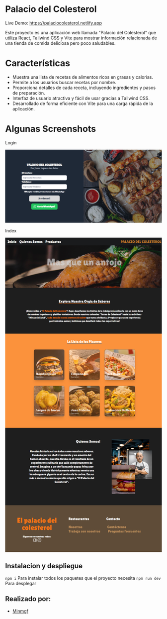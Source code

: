 # Palacio del Colesterol

Live Demo: https://palaciocolesterol.netlify.app

Este proyecto es una aplicación web llamada "Palacio del Colesterol" que utiliza React, Tailwind CSS y Vite para mostrar información relacionada de una tienda de comida deliciosa pero poco saludables.


# Características

- Muestra una lista de recetas de alimentos ricos en grasas y calorías.
- Permite a los usuarios buscar recetas por nombre.
- Proporciona detalles de cada receta, incluyendo ingredientes y pasos de preparación.
- Interfaz de usuario atractiva y fácil de usar gracias a Tailwind CSS.
- Desarrollado de forma eficiente con Vite para una carga rápida de la aplicación.

# Algunas Screenshots

Login
<p align="center">
  <img src="./readme/login.png" alt="Login Demo image" />
</p>

Index
<p align="center">
  <img src="./readme/index.png" alt="Index Demo image" />
</p>


## Instalacion y despliegue

`npm i` Para instalar todos los paquetes que el proyecto necesita
`npm run dev` Para desplegar 


## Realizado por:

- [Minmgf](https://github.com/Minmgf)

